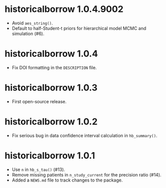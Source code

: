 # historicalborrow 1.0.4.9002

* Avoid `aes_string()`.
* Default to half-Student-t priors for hierarchical model MCMC and simulation (#6).

# historicalborrow 1.0.4

* Fix DOI formatting in the `DESCRIPTION` file.

# historicalborrow 1.0.3

* First open-source release.

# historicalborrow 1.0.2

* Fix serious bug in data confidence interval calculation in `hb_summary()`.

# historicalborrow 1.0.1

* Use `n` in `hb_s_tau()` (#13).
* Remove missing patients in `n_study_current` for the precision ratio (#14).
* Added a `NEWS.md` file to track changes to the package.
